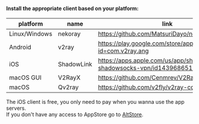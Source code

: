 #### Install the appropriate client based on your platform:</br>
| platform | name | link |
| ------ | ------ | ------ |
| Linux/Windows | nekoray | https://github.com/MatsuriDayo/nekoray/releases |
| Android | v2ray | https://play.google.com/store/apps/details?id=com.v2ray.ang |
| iOS   | ShadowLink | https://apps.apple.com/us/app/shadowlink-shadowsocks-vpn/id1439686518 |
| macOS GUI | V2RayX  | https://github.com/Cenmrev/V2RayX/releases |
| macOS | Qv2ray  | https://github.com/v2fly/v2ray-core/releases/ |

The iOS client is free, you only need to pay when you wanna use the app servers.</br>
If you don't have any access to AppStore go to [AltStore](https://altstore.io/).
